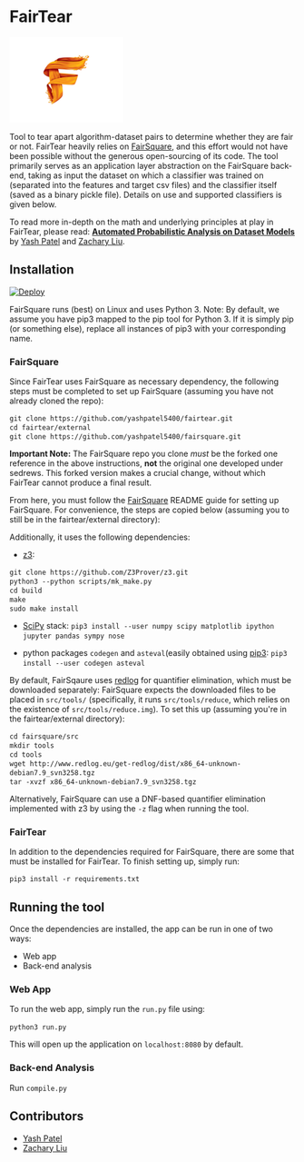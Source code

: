 # FairTear
<img src="fairtear/static/img/logo.png" alt="logo" width="200px"/>

Tool to tear apart algorithm-dataset pairs to determine whether they are fair or not. FairTear heavily relies on [FairSquare](https://github.com/sedrews/fairsquare), and this effort would not have been possible without the generous open-sourcing of its code. The tool primarily serves as an application layer abstraction on the FairSquare back-end, taking as input the dataset on which a classifier was trained on (separated into the features and target csv files) and the classifier itself (saved as a binary pickle file). Details on use and supported classifiers is given below.

To read more in-depth on the math and underlying principles at play in FairTear, please read: **[Automated Probabilistic Analysis on Dataset Models](FairTear.pdf)** by
[Yash Patel](https://github.com/yashpatel5400) and
[Zachary Liu](https://github.com/zacharyliu).

## Installation

[![Deploy](https://www.herokucdn.com/deploy/button.svg)](https://heroku.com/deploy)

FairSquare runs (best) on Linux and uses Python 3. Note: By default, we assume you have pip3 mapped to the pip tool for Python 3. If it is simply pip (or something else), replace all instances of pip3 with your corresponding name.

### FairSquare
Since FairTear uses FairSquare as necessary dependency, the following steps must be completed to set up FairSquare (assuming you have not already cloned the repo):

```
git clone https://github.com/yashpatel5400/fairtear.git
cd fairtear/external
git clone https://github.com/yashpatel5400/fairsquare.git
```

**Important Note:** The FairSquare repo you clone _must_ be the forked one reference in the above instructions, **not** the original one developed under sedrews. This forked version makes a crucial change, without which FairTear cannot produce a final result.

From here, you must follow the [FairSquare](https://github.com/yashpatel5400/fairsquare) README guide for setting up FairSquare. For convenience, the steps are copied below (assuming you to still be in the fairtear/external directory):

Additionally, it uses the following dependencies:
- [z3](http://github.com/Z3Prover/z3):
```
git clone https://github.com/Z3Prover/z3.git
python3 --python scripts/mk_make.py
cd build
make
sudo make install
```

- [SciPy](http://scipy.org/) stack:
```pip3 install --user numpy scipy matplotlib ipython jupyter pandas sympy nose```

- python packages `codegen` and `asteval`(easily obtained using [pip3](http://pypi.python.org/pypi/pip3):
```pip3 install --user codegen asteval```

By default, FairSqaure uses [redlog](http://www.redlog.eu/get-redlog/) for quantifier elimination, which must be downloaded separately: FairSquare expects the downloaded files to be placed in `src/tools/` (specifically, it runs `src/tools/reduce`, which relies on the existence of `src/tools/reduce.img`). To set this up (assuming you're in the fairtear/external directory):

```
cd fairsquare/src
mkdir tools
cd tools
wget http://www.redlog.eu/get-redlog/dist/x86_64-unknown-debian7.9_svn3258.tgz
tar -xvzf x86_64-unknown-debian7.9_svn3258.tgz
```

Alternatively, FairSquare can use a DNF-based quantifier elimination implemented with z3 by using the `-z` flag when running the tool.

### FairTear
In addition to the dependencies required for FairSquare, there are some that must be installed for FairTear. To finish setting up, simply run:

```
pip3 install -r requirements.txt
```

## Running the tool

Once the dependencies are installed, the app can be run in one of two ways:
- Web app
- Back-end analysis

### Web App
To run the web app, simply run the `run.py` file using:

```python3 run.py```

This will open up the application on `localhost:8080` by default.

### Back-end Analysis

Run `compile.py`

## Contributors

* [Yash Patel](https://github.com/yashpatel5400)
* [Zachary Liu](https://github.com/zacharyliu)
